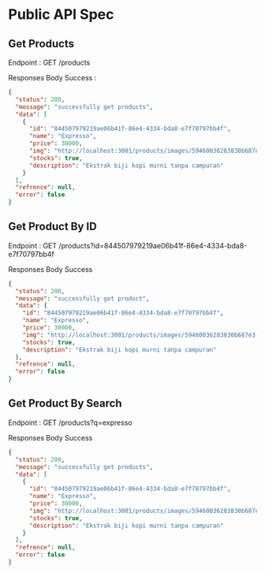 # Public API Spec

## Get Products

Endpoint : GET /products

Responses Body Success :

```json
{
  "status": 200,
  "message": "successfully get products",
  "data": [
    {
      "id": "844507979219ae06b41f-86e4-4334-bda8-e7f70797bb4f",
      "name": "Expresso",
      "price": 30000,
      "img": "http://localhost:3001/products/images/59460036283830b687e3-a79c-4806-8b78-8d7bc68555d5.jpg",
      "stocks": true,
      "description": "Ekstrak biji kopi murni tanpa campuran"
    }
  ],
  "refrence": null,
  "error": false
}
```

## Get Product By ID

Endpoint : GET /products?id=844507979219ae06b41f-86e4-4334-bda8-e7f70797bb4f

Responses Body Success

```json
{
  "status": 200,
  "message": "successfully get product",
  "data": {
    "id": "844507979219ae06b41f-86e4-4334-bda8-e7f70797bb4f",
    "name": "Expresso",
    "price": 30000,
    "img": "http://localhost:3001/products/images/59460036283830b687e3-a79c-4806-8b78-8d7bc68555d5.jpg",
    "stocks": true,
    "description": "Ekstrak biji kopi murni tanpa campuran"
  },
  "refrence": null,
  "error": false
}
```

## Get Product By Search

Endpoint : GET /products?q=expresso

Responses Body Success

```json
{
  "status": 200,
  "message": "successfully get products",
  "data": [
    {
      "id": "844507979219ae06b41f-86e4-4334-bda8-e7f70797bb4f",
      "name": "Expresso",
      "price": 30000,
      "img": "http://localhost:3001/products/images/59460036283830b687e3-a79c-4806-8b78-8d7bc68555d5.jpg",
      "stocks": true,
      "description": "Ekstrak biji kopi murni tanpa campuran"
    }
  ],
  "refrence": null,
  "error": false
}
```
